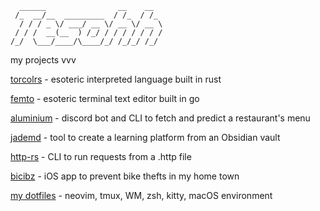 ```
  ______                __    __  
 /_  __/__  _________  / /_  / /_ 
  / / / _ \/ ___/ __ \/ __ \/ __ \
 / / /  __(__  ) /_/ / / / / / / /
/_/  \___/____/\____/_/ /_/_/ /_/ 
```
my projects vvv

[torcolrs](https://github.com/Tesohh/torcolrs) - esoteric interpreted language built in rust

[femto](https://github.com/Tesohh/femto) - esoteric terminal text editor built in go

[aluminium](https://github.com/Tesohh/aluminium) - discord bot and CLI to fetch and predict a restaurant's menu

[jademd](https://github.com/Tesohh/jademd) - tool to create a learning platform from an Obsidian vault

[http-rs](https://github.com/Tesohh/http-rs) - CLI to run requests from a .http file

[bicibz](https://github.com/Tesohh/bicibz) - iOS app to prevent bike thefts in my home town

[my dotfiles](https://github.com/Tesohh/dotfiles) - neovim, tmux, WM, zsh, kitty, macOS environment
